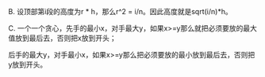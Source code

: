B. 设顶部第i段的高度为r * h，那么r^2 = i/n。因此高度就是sqrt(i/n)\*h。

C. 一个一个贪心，先手的最小x，对手最大y，如果x>=y那么就把必须要放的最大值放到最后去，否则把x放到开头；

   后手的最大y，对手最小x，如果x>=y那么把必须要放的最小放到最后去，否则把y放到开头。
   
